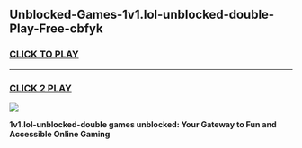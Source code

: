 
## Unblocked-Games-1v1.lol-unblocked-double-Play-Free-cbfyk
<h3>
<a href="https://premium76.site?title=1v1.lol-unblocked-double&ref=23A">CLICK TO PLAY</a></h3>
<hr>

<h3>
<a href="https://premium76.site?title=1v1.lol-unblocked-double&ref=23A">CLICK 2 PLAY</a>
  
</h3>

<a href="https://premium76.site?title=1v1.lol-unblocked-double&ref=23A"><img src="https://clearcache.store/games.png"></a>


**1v1.lol-unblocked-double games unblocked: Your Gateway to Fun and Accessible Online Gaming**
